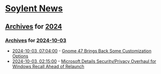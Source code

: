 # [Soylent News](../../../README.md)

## [Archives](../../index.md) for [2024](../index.md)

### [Archives](../../index.md) for [2024-10-03](index.md)

* [2024-10-03, 07:04:00](https://soylentnews.org/article.pl?sid=24/10/03/0326234&from=rss) - [Gnome 47 Brings Back Some Customization Options](https://soylentnews.org/article.pl?sid=24/10/03/0326234&from=rss)
* [2024-10-03, 02:15:00](https://soylentnews.org/article.pl?sid=24/10/02/0516236&from=rss) - [Microsoft Details Security/Privacy Overhaul for Windows Recall Ahead of Relaunch](https://soylentnews.org/article.pl?sid=24/10/02/0516236&from=rss)
